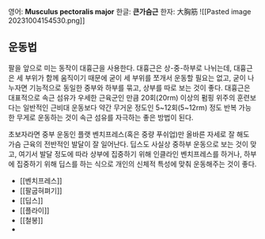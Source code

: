영어: **Musculus pectoralis major**
한글: **큰가슴근**
한자: 大胸筋
![[Pasted image 20231004154530.png]]
## 운동법
팔을 앞으로 미는 동작이 대흉근을 사용한다. 대흉근은 상-중-하부로 나뉘는데, 대흉근은 세 부위가 함께 움직이기 때문에 굳이 세 부위를 쪼개서 운동할 필요는 없고, 굳이 나누자면 기능적으로 동일한 중부와 하부를 묶고, 상부를 따로 보는 것이 좋다. 대흉근은 대표적으로 속근 섬유가 우세한 근육군인 만큼 20회(20rm) 이상의 펌핑 위주의 훈련보다는 일반적인 근비대 운동보다 약간 무거운 정도인 5~12회(5~12rm) 정도 반복 가능한 무게로 운동하는 것이 속근 섬유를 자극하는 좋은 방법이 된다.  
  
초보자라면 중부 운동인 플랫 벤치프레스(혹은 중량 푸쉬업)만 올바른 자세로 잘 해도 가슴 근육의 전반적인 발달이 잘 일어난다. 딥스도 사실상 중하부 운동으로 보는 것이 맞고, 여기서 발달 정도에 따라 상부에 집중하기 위해 인클라인 벤치프레스를 하거나, 하부에 집중하기 위해 딥스를 하는 식으로 개인의 신체적 특성에 맞춰 운동해주는 것이 좋다.

 - [[벤치프레스]]
 - [[팔굽혀펴기]]
 - [[딥스]]
 - [[플라이]]
 - [[철봉]]
 - 